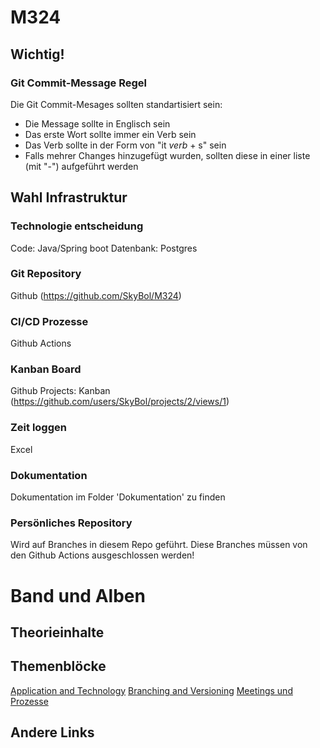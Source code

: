 # M324

## Wichtig!

### Git Commit-Message Regel

Die Git Commit-Mesages sollten standartisiert sein:

- Die Message sollte in Englisch sein
- Das erste Wort sollte immer ein Verb sein
- Das Verb sollte in der Form von "it _verb_ + s" sein
- Falls mehrer Changes hinzugefügt wurden, sollten diese in einer liste (mit "-") aufgeführt werden

## Wahl Infrastruktur

### Technologie entscheidung

Code: Java/Spring boot
Datenbank: Postgres

### Git Repository

Github
(https://github.com/SkyBol/M324)

### CI/CD Prozesse

Github Actions

### Kanban Board

Github Projects: Kanban
(https://github.com/users/SkyBol/projects/2/views/1)

### Zeit loggen

Excel

### Dokumentation

Dokumentation im Folder 'Dokumentation' zu finden

### Persönliches Repository

Wird auf Branches in diesem Repo geführt. Diese Branches müssen von den Github Actions ausgeschlossen werden!

# Band und Alben

## Theorieinhalte

## Themenblöcke

[Application and Technology](Dokumentation/Application-Technology.md)
[Branching and Versioning](Dokumentation/Branching-Versioning.md)
[Meetings und Prozesse](Dokumentation/Meetings-Prozesse.md)

## Andere Links
